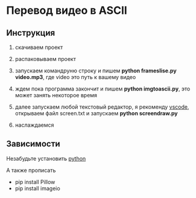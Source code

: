# Перевод видео в ASCII

## Инструкция

1. скачиваем проект

2. распаковываем проект

3. запускаем командруню строку и пишем **python frameslise.py video.mp3**, где video это путь к вашему видео

4. ждем пока программа закончит и пишем **python imgtoascii.py**, это может занять некоторое время

5. далее запускаем любой текстовый редактор, я рекоменду [vscode](https://code.visualstudio.com/), открываем файл screen.txt и запускаем **python screendraw.py**

6. наслаждаемся

## Зависимости

Незабудьте установить [python](https://www.python.org/)

А также прописать

- pip install Pillow
- pip install imageio
